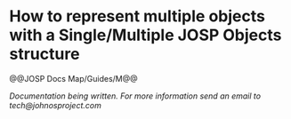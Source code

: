 # How to represent multiple objects with a Single/Multiple JOSP Objects structure

@@JOSP Docs Map/Guides/M@@

_Documentation being written.
For more information send an email to tech@johnosproject.com_

